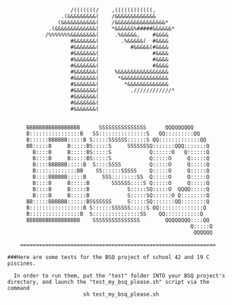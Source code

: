  
                        /(((((((/    ,((((((((((((,                
                     .(&&&&&&&&&(    /&&&&&&&&&&&&&              
                    (&&&&&&&&&&&(    /&&&&&&&&&&&&&&&&*            
                 .(&&&&&&&&&&&&&(    *&&&&&&%#####&&&&&&*          
                /%%%%%%%&&&&&&&&(     .%&&&&&,    #&&&&          
                        #&&&&&&&(       .%&&&&&(  #&&&&          
                        #&&&&&&&(          #&&&&&(#&&&&          
                        #&&&&&&&(                 #&&&&          
                        #&&&&&&&(                 #&&&&          
                        #&&&&&&&(                 #&&&&          
                        #&&&&&&&(     %&&&&&&&&&&&&&&&&          
                        #&&&&&&&(      *&&&&&&&&&&&&&&&          
                        #&&&&&&&(        *&&&&&&&&&&&&&          
                        #&&&&&&&(          .////////////*          
                        #&&&&&&&(                                  
                        #&&&&&&&(                                  
                        #&&&&&&&(                                  


          BBBBBBBBBBBBBBBBB      SSSSSSSSSSSSSSS      QQQQQQQQQ      
          B::::::::::::::::B   SS:::::::::::::::S   QQ:::::::::QQ    
          B::::::BBBBBB:::::B S:::::SSSSSS::::::S QQ:::::::::::::QQ  
          BB:::::B     B:::::BS:::::S     SSSSSSSQ:::::::QQQ:::::::Q 
            B::::B     B:::::BS:::::S            Q::::::O   Q::::::Q 
            B::::B     B:::::BS:::::S            Q:::::O     Q:::::Q 
            B::::BBBBBB:::::B  S::::SSSS         Q:::::O     Q:::::Q 
            B:::::::::::::BB    SS::::::SSSSS    Q:::::O     Q:::::Q 
            B::::BBBBBB:::::B     SSS::::::::SS  Q:::::O     Q:::::Q 
            B::::B     B:::::B       SSSSSS::::S Q:::::O     Q:::::Q 
            B::::B     B:::::B            S:::::SQ:::::O  QQQQ:::::Q 
            B::::B     B:::::B            S:::::SQ::::::O Q::::::::Q 
          BB:::::BBBBBB::::::BSSSSSSS     S:::::SQ:::::::QQ::::::::Q 
          B:::::::::::::::::B S::::::SSSSSS:::::S QQ::::::::::::::Q  
          B::::::::::::::::B  S:::::::::::::::SS    QQ:::::::::::Q   
          BBBBBBBBBBBBBBBBB    SSSSSSSSSSSSSSS        QQQQQQQQ::::QQ 
                                                              Q:::::Q
                                                               QQQQQQ

        ==============================================================

    ###Here are some tests for the BSQ project of school 42 and 19 C piscines.
    
      In order to run them, put the "test" folder INTO your BSQ project's
    directory, and launch the "test_my_bsq_please.sh" script via the command
                            sh test_my_bsq_please.sh
    
